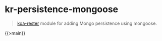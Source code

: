 # kr-persistence-mongoose


> [koa-rester](https://github.com/dicearr/koa-rester) module for adding Mongo persistence using mongoose.

{{>main}}
